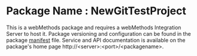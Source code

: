 # Package Name : NewGitTestProject
This is a webMethods package and requires a webMethods Integration Server to host it. Package versioning and configuration can be found in the package [manifest](./NewGitTestProject/manifest.v3) file. Service and API documentation is available on the package's home page http://&lt;server&gt;:&lt;port&gt;/&lt;packagename>.
